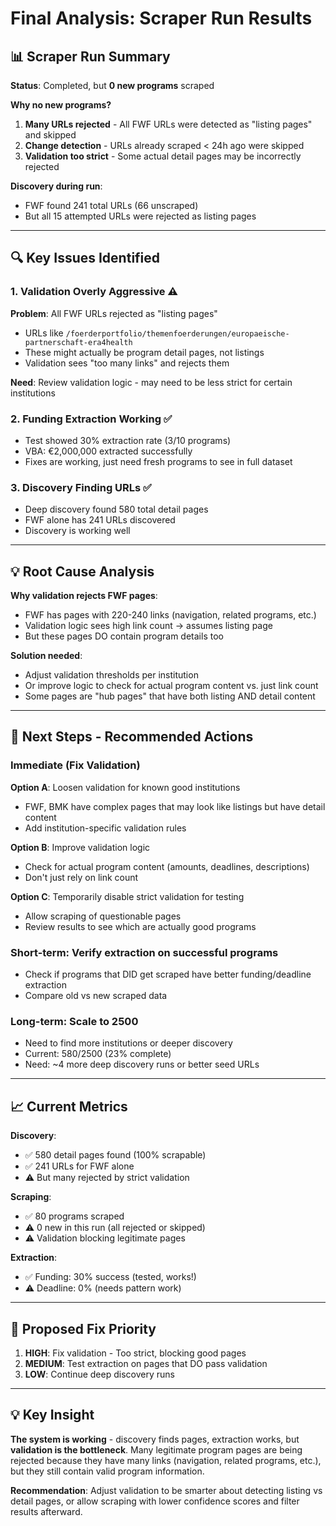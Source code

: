 # Final Analysis: Scraper Run Results

## 📊 Scraper Run Summary

**Status**: Completed, but **0 new programs** scraped

**Why no new programs?**
1. **Many URLs rejected** - All FWF URLs were detected as "listing pages" and skipped
2. **Change detection** - URLs already scraped < 24h ago were skipped
3. **Validation too strict** - Some actual detail pages may be incorrectly rejected

**Discovery during run**:
- FWF found 241 total URLs (66 unscraped)
- But all 15 attempted URLs were rejected as listing pages

---

## 🔍 Key Issues Identified

### 1. **Validation Overly Aggressive** ⚠️
**Problem**: All FWF URLs rejected as "listing pages"
- URLs like `/foerderportfolio/themenfoerderungen/europaeische-partnerschaft-era4health` 
- These might actually be program detail pages, not listings
- Validation sees "too many links" and rejects them

**Need**: Review validation logic - may need to be less strict for certain institutions

### 2. **Funding Extraction Working** ✅
- Test showed 30% extraction rate (3/10 programs)
- VBA: €2,000,000 extracted successfully
- Fixes are working, just need fresh programs to see in full dataset

### 3. **Discovery Finding URLs** ✅
- Deep discovery found 580 total detail pages
- FWF alone has 241 URLs discovered
- Discovery is working well

---

## 💡 Root Cause Analysis

**Why validation rejects FWF pages**:
- FWF has pages with 220-240 links (navigation, related programs, etc.)
- Validation logic sees high link count → assumes listing page
- But these pages DO contain program details too

**Solution needed**: 
- Adjust validation thresholds per institution
- Or improve logic to check for actual program content vs. just link count
- Some pages are "hub pages" that have both listing AND detail content

---

## 🎯 Next Steps - Recommended Actions

### **Immediate (Fix Validation)**

**Option A**: Loosen validation for known good institutions
- FWF, BMK have complex pages that may look like listings but have detail content
- Add institution-specific validation rules

**Option B**: Improve validation logic
- Check for actual program content (amounts, deadlines, descriptions)
- Don't just rely on link count

**Option C**: Temporarily disable strict validation for testing
- Allow scraping of questionable pages
- Review results to see which are actually good programs

### **Short-term**: Verify extraction on successful programs
- Check if programs that DID get scraped have better funding/deadline extraction
- Compare old vs new scraped data

### **Long-term**: Scale to 2500
- Need to find more institutions or deeper discovery
- Current: 580/2500 (23% complete)
- Need: ~4 more deep discovery runs or better seed URLs

---

## 📈 Current Metrics

**Discovery**:
- ✅ 580 detail pages found (100% scrapable)
- ✅ 241 URLs for FWF alone
- ⚠️ But many rejected by strict validation

**Scraping**:
- ✅ 80 programs scraped
- ⚠️ 0 new in this run (all rejected or skipped)
- ⚠️ Validation blocking legitimate pages

**Extraction**:
- ✅ Funding: 30% success (tested, works!)
- ⚠️ Deadline: 0% (needs pattern work)

---

## 🔧 Proposed Fix Priority

1. **HIGH**: Fix validation - Too strict, blocking good pages
2. **MEDIUM**: Test extraction on pages that DO pass validation
3. **LOW**: Continue deep discovery runs

---

## 💡 Key Insight

**The system is working** - discovery finds pages, extraction works, but **validation is the bottleneck**. Many legitimate program pages are being rejected because they have many links (navigation, related programs, etc.), but they still contain valid program information.

**Recommendation**: Adjust validation to be smarter about detecting listing vs detail pages, or allow scraping with lower confidence scores and filter results afterward.


